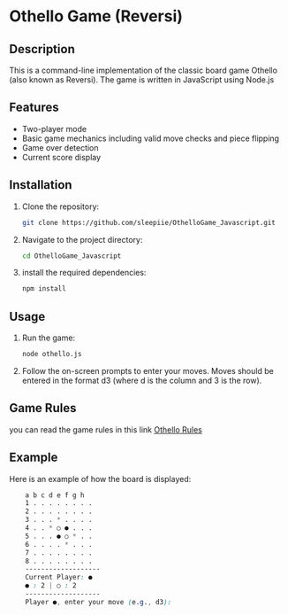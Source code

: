 # Othello Game (Reversi)

## Description

This is a command-line implementation of the classic board game Othello (also known as Reversi). The game is written in JavaScript using Node.js

## Features

- Two-player mode
- Basic game mechanics including valid move checks and piece flipping
- Game over detection
- Current score display

## Installation

1. Clone the repository:

   ```bash
   git clone https://github.com/sleepiie/OthelloGame_Javascript.git

2. Navigate to the project directory:
    ```bash
    cd OthelloGame_Javascript

3. install the required dependencies:
    ```bash
    npm install

## Usage

1. Run the game:
    ```bash
    node othello.js
2. Follow the on-screen prompts to enter your moves. Moves should be entered in the format d3 (where d is the column and 3 is the row).

## Game Rules

you can read the game rules in this link [Othello Rules](https://www.worldothello.org/about/about-othello/othello-rules/official-rules/english)

## Example
Here is an example of how the board is displayed:

```css
    a b c d e f g h
    1 . . . . . . . .
    2 . . . . . . . .
    3 . . . * . . . .
    4 . . * ○ ● . . .
    5 . . . ● ○ * . .
    6 . . . . * . . .
    7 . . . . . . . .
    8 . . . . . . . .
    -------------------
    Current Player: ●
    ● : 2 | ○ : 2
    -------------------
    Player ●, enter your move (e.g., d3):

